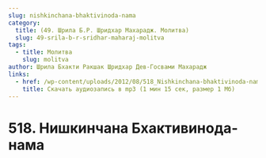 ```yaml
---
slug: nishkinchana-bhaktivinoda-nama
category:
  title: (49. Шрила Б.Р. Шридхар Махарадж. Молитва)
  slug: 49-srila-b-r-sridhar-maharaj-molitva
tags:
  - title: Молитва
    slug: molitva
author: Шрила Бхакти Ракшак Шридхар Дев-Госвами Махарадж
links:
  - href: /wp-content/uploads/2012/08/518_Nishkinchana-bhaktivinoda-nama....mp3
    title: Скачать аудиозапись в mp3 (1 мин 15 сек, размер 1 Мб)
---
```


# 518. Нишкинчана Бхактивинода-нама

